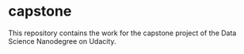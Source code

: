 # capstone
This repository contains the work for the capstone project of the Data Science Nanodegree on Udacity.
